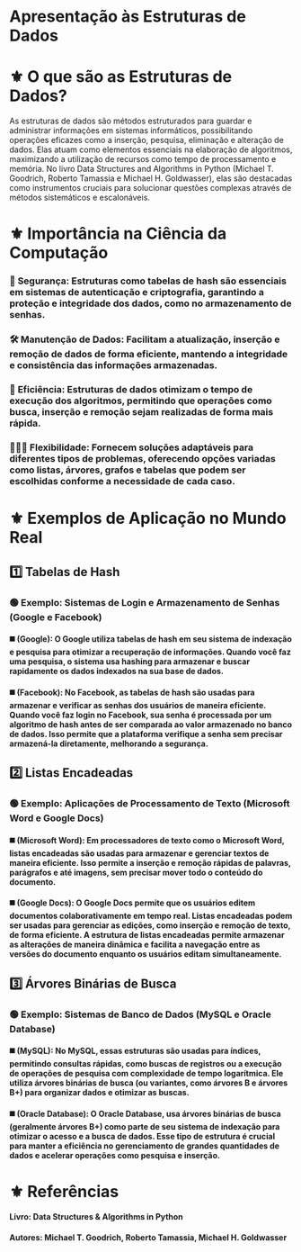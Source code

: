 # **Apresentação às Estruturas de Dados**

# ⚜️ **O que são as Estruturas de Dados?**

As estruturas de dados são métodos estruturados para guardar e administrar informações em sistemas informáticos, possibilitando operações eficazes como a inserção, pesquisa, eliminação e alteração de dados.  Elas atuam como elementos essenciais na elaboração de algoritmos, maximizando a utilização de recursos como tempo de processamento e memória.  No livro Data Structures and Algorithms in Python (Michael T. Goodrich, Roberto Tamassia e Michael H. Goldwasser), elas são destacadas como instrumentos cruciais para solucionar questões complexas através de métodos sistemáticos e escalonáveis.

# ⚜️ **Importância na Ciência da Computação**
 
### 🔐 **Segurança:** Estruturas como tabelas de hash são essenciais em sistemas de autenticação e criptografia, garantindo a proteção e integridade dos dados, como no armazenamento de senhas.

### 🛠 **Manutenção de Dados:** Facilitam a atualização, inserção e remoção de dados de forma eficiente, mantendo a integridade e consistência das informações armazenadas.

### 🚀 **Eficiência:** Estruturas de dados otimizam o tempo de execução dos algoritmos, permitindo que operações como busca, inserção e remoção sejam realizadas de forma mais rápida.

### 🤸🏻‍♂️ **Flexibilidade:** Fornecem soluções adaptáveis para diferentes tipos de problemas, oferecendo opções variadas como listas, árvores, grafos e tabelas que podem ser escolhidas conforme a necessidade de cada caso.

# ⚜️ **Exemplos de Aplicação no Mundo Real**
## 1️⃣ **Tabelas de Hash**
### 🟢 **Exemplo: Sistemas de Login e Armazenamento de Senhas (Google e Facebook)**
#### ◼️ (Google): O Google utiliza tabelas de hash em seu sistema de indexação e pesquisa para otimizar a recuperação de informações. Quando você faz uma pesquisa, o sistema usa hashing para armazenar e buscar rapidamente os dados indexados na sua base de dados.

#### ◼️ (Facebook): No Facebook, as tabelas de hash são usadas para armazenar e verificar as senhas dos usuários de maneira eficiente. Quando você faz login no Facebook, sua senha é processada por um algoritmo de hash antes de ser comparada ao valor armazenado no banco de dados. Isso permite que a plataforma verifique a senha sem precisar armazená-la diretamente, melhorando a segurança.

## 2️⃣ **Listas Encadeadas**
### 🟢 **Exemplo: Aplicações de Processamento de Texto (Microsoft Word e Google Docs)**
#### ◼️ (Microsoft Word): Em processadores de texto como o Microsoft Word, listas encadeadas são usadas para armazenar e gerenciar textos de maneira eficiente. Isso permite a inserção e remoção rápidas de palavras, parágrafos e até imagens, sem precisar mover todo o conteúdo do documento.

#### ◼️ (Google Docs): O Google Docs permite que os usuários editem documentos colaborativamente em tempo real. Listas encadeadas podem ser usadas para gerenciar as edições, como inserção e remoção de texto, de forma eficiente. A estrutura de listas encadeadas permite armazenar as alterações de maneira dinâmica e facilita a navegação entre as versões do documento enquanto os usuários editam simultaneamente.

## 3️⃣ **Árvores Binárias de Busca**
### 🟢 **Exemplo: Sistemas de Banco de Dados (MySQL e Oracle Database)**
#### ◼️ (MySQL): No MySQL, essas estruturas são usadas para índices, permitindo consultas rápidas, como buscas de registros ou a execução de operações de pesquisa com complexidade de tempo logarítmica. Ele utiliza árvores binárias de busca (ou variantes, como árvores B e árvores B+) para organizar dados e otimizar as buscas.

#### ◼️ (Oracle Database): O Oracle Database, usa árvores binárias de busca (geralmente árvores B+) como parte de seu sistema de indexação para otimizar o acesso e a busca de dados. Esse tipo de estrutura é crucial para manter a eficiência no gerenciamento de grandes quantidades de dados e acelerar operações como pesquisa e inserção.

# ⚜️ **Referências**

#### Livro: Data Structures & Algorithms in Python
#### Autores: Michael T. Goodrich, Roberto Tamassia, Michael H. Goldwasser
